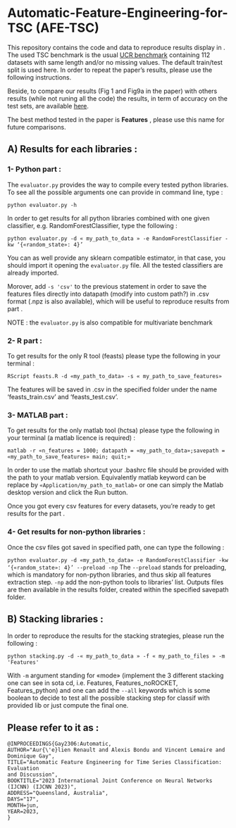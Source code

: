 # Automatic-Feature-Engineering-for-TSC (AFE-TSC)

This repository contains the code and data to reproduce results display in <link to paper>. The used TSC benchmark is the usual [UCR benchmark](https://www.timeseriesclassification.com) containing 112 datasets with same length and/or no missing values. The default train/test split is used here. In order to repeat the paper’s results, please use the following instructions.

Beside, to compare our results (Fig 1 and Fig9a in the paper) with others results (while not runing all the code) the results, in term of accuracy on the test sets, are available [here](results_tab/).

The best method tested in the paper is **Features** , please use this name for  future comparisons.

## A) Results for each libraries : 

### 1- Python part :

The `evaluator.py` provides the way to compile every tested python libraries. To see all the possible arguments one can provide in command line, type :

`python evaluator.py -h` 

In order to get results for all python libraries combined with one given classifier, e.g. RandomForestClassifier, type the following :

`python evaluator.py -d « my_path_to_data » -e RandomForestClassifier -kw ‘{«random_state»: 4}’` 

You can as well provide any sklearn compatible estimator, in that case, you should import it opening the `evaluator.py` file. All the tested classifiers are already imported.

Morover, add `-s 'csv'` to the previous statement in order to save the features files directly into datapath (modify into custom path?) in .csv format (.npz is also available), which will be useful to reproduce results from part <ref part stacking>.
  
NOTE : the `evaluator.py` is also compatible for multivariate benchmark

### 2- R part :
  
To get results for the only R tool (feasts) please type the following in your terminal :
  
`RScript feasts.R -d «my_path_to_data» -s « my_path_to_save_features»`

The features will be saved in .csv in the specified folder under the name ‘feasts_train.csv’ and ‘feasts_test.csv’.

### 3- MATLAB part :

To get results for the only matlab tool (hctsa) please type the following in your terminal (a matlab
licence is required) :
  
`matlab -r «n_features = 1000; datapath = «my_path_to_data»;savepath = «my_path_to_save_features» main; quit;»`

In order to use the matlab shortcut your .bashrc file should be provided with the path to your matlab version. 
Equivalently matlab keyword can be replace by `«Application/my_path_to_matlab»` or one can simply the Matlab desktop version and click the Run button.

Once you got every csv features for every datasets, you’re ready to get results for the part <ref part stacking>.

### 4- Get results for non-python libraries :
  
Once the csv files got saved in specified path, one can type the following :
 
`python evaluator.py -d «my_path_to_data» -e RandomForestClassifier -kw ‘{«random_state»: 4}’ --preload -np`
The `--preload` stands for preloading, which is mandatory for non-python libraries, and thus skip all features extraction step. `-np` add the non-python tools to libraries’ list.
Outputs files are then available in the results folder, created within the specified savepath folder.

  
## B) Stacking libraries :

 In order to reproduce the results for the stacking strategies, please run the following :
  
`python stacking.py -d -« my_path_to_data » -f « my_path_to_files » -m 'Features'`
  
With `-m` argument standing for «mode» (implement the 3 different stacking one can see in sota cd, i.e. Features, Features_noROCKET, Features_python) and one can add the `--all` keywords which is some boolean to decide to test all the possible stacking step for classif with provided lib or just compute the final one.

 ## Please refer to it as :
  

```
@INPROCEEDINGS{Gay2306:Automatic,
AUTHOR="Aur{\'e}lien Renault and Alexis Bondu and Vincent Lemaire and Dominique Gay",
TITLE="Automatic Feature Engineering for Time Series Classification: Evaluation
and Discussion",
BOOKTITLE="2023 International Joint Conference on Neural Networks (IJCNN) (IJCNN 2023)",
ADDRESS="Queensland, Australia",
DAYS="17",
MONTH=jun,
YEAR=2023,
}
``` 

  
 
